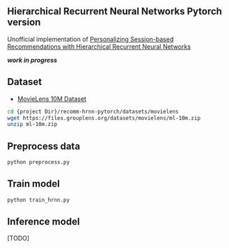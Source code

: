 Hierarchical Recurrent Neural Networks Pytorch version
------

Unofficial implementation of [Personalizing Session-based Recommendations with Hierarchical Recurrent Neural Networks](https://arxiv.org/pdf/1706.04148.pdf)

___work in progress___
## Dataset
* [MovieLens 10M Dataset](https://grouplens.org/datasets/movielens/10m/)
```bash
cd {project Dir}/recomm-hrnn-pytorch/datasets/movielens
wget https://files.grouplens.org/datasets/movielens/ml-10m.zip
unzip ml-10m.zip
```

## Preprocess data
```bash
python preprocess.py
```

## Train model
```bash
python train_hrnn.py
```

## Inference model
[TODO]

